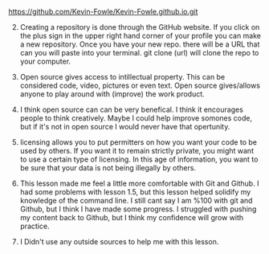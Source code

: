 https://github.com/Kevin-Fowle/Kevin-Fowle.github.io.git

2. Creating a repository is done through the GitHub website. If you click on the plus sign in the upper right hand corner of your profile you can make a new repository. Once you have your new repo. there will be a URL that can you will paste into your terminal. git clone (url) will clone the repo to your computer.

3. Open source gives access to intillectual property. This can be considered code, video, pictures or even text. Open source gives/allows anyone to play around with (improve) the work product.

4. I think open source can can be very benefical. I think it encourages people to think creatively. Maybe I could help improve somones code, but if it's not in open source I would never have that opertunity.

5. licensing allows you to put permitters on how you want your code to be used by others. If you want it to remain strictly private, you might want to use a certain type of licensing. In this age of information, you want to be sure that your data is not being illegally by others.

6. This lesson made me feel a little more comfortable with Git and Github. I had some problems with lesson 1.5, but this lesson helped solidify my knowledge of the command line. I still cant say I am %100 with git and Github, but I think I have made some progress. I struggled with pushing my content back to Github, but I think my confidence will grow with practice.

7. I Didn't use any outside sources to help me with this lesson.